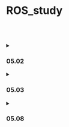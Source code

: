 # ROS_study
<br><br>
<details>
<summary><h3>05.02</h3></summary>

#### 리눅스 설치, ros 설치
[ROS](http://wiki.ros.org/noetic/Installation/Ubuntu) <br>
[Ubuntu 20.04.6](https://releases.ubuntu.com/focal/)
</details>

<details>
<summary><h3>05.03</h3></summary>

|리눅스 명령어|?|
|---|---|
|touch "파일명"|파일생성|
|gedit "파일명"|gedit 으로 열기|
|cat "파일명"|내용 출력|
|cp "기존파일" "새파일명"|복사|
|mkdir "폴더명" |폴더생성|
|mv "파일명" "폴더명"|파일을 폴더로 옮김|
|mv "파일명" "새 파일명"|파일 이름 변경|
|rm "파일명"|삭제|
|rmdir "폴더명|디렉토리 삭제|

<br><br>

|ROS용어|?|
|---|---|
|Node|실행 가능 프로세서|
|Package|하나 이상 노드,노드실행 정보 묶음|
|Message|노드간 데이터|
|Master|노드간 통신 관리|

<br><br>

#### 통신
Topic (관련 자료만 통신) <br>
Publisher (보내기)<br>
Subscriber (받기) <br><br>

service client (요청)<br>
sevice server (응답)<br>
action client ,server<br>

<br><br>
#### catkin
  
  <details>
    <summary> catkin </summary>
워크스페이스 <br>
    
   ```
      mkdir ~/catkin_ws/src
   ```
    
src 에 CMakeLists
    

      cd ~/catkin_ws/src 
      catkin_init_workspace 
      catkin_make

 setup.bash 를 bashrc에 추가함..(창 열릴때마다 실행되게 ~)
      
      gedit ~/.bashrc
      source ~/catkin_ws/devel/setup.bash
    
  </details>
  
패키지 생성 <br>
    ```
      catkin_create_pkg topic_tutorial roscpp rospy std_msgs 
    ```

파일 생성... 위치  <br>
    ```
      catkin_ws/src/"패키지"/src 
    ```

      
빌드  <br>
    ```
      cd ~/catkin_ws && catkin_make 
    ```

      

    
<details>
  <summary>CMakeLists 수정 </summary>
  
  ```
    add_executable(my_publisher src/my_publisher.cpp)
    add_executable(my_subscriber src/my_subscriber.cpp)
    add_dependencies(my_publisher ${${PROJECT_NAME}_EXPORTED_TARGETS} ${catkin_EXPORTED_TARGETS})
    add_dependencies(my_subscriber ${${PROJECT_NAME}_EXPORTED_TARGETS} ${catkin_EXPORTED_TARGETS})
    target_link_libraries(my_publisher   ${catkin_LIBRARIES} )
    target_link_libraries(my_subscriber   ${catkin_LIBRARIES} )
  ```

</details>

<br>
    
    
마스터 on<br>
    ```
      roscore 
    ```

실행<br>
    ```
      rosrun "패키지이름" "node이름"
     ```
     
<br><br>


    


</details>

<details>
<summary><h3>05.08</h3></summary>

http://wiki.ros.org/msg

rosnode list // 켜져있는 노드 확인 <br>
rosnode info "노드이름" // 노드 정보  <br>
rostopic list //토픽 확인 <br>
rostopic info "토픽이름" // 토픽 정보 <br>
rostopic echo "토픽이름" // sub 출력 <br>
rostopic pub "토픽이름" // pub 출력 <br>

</details>
